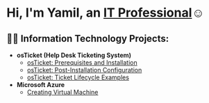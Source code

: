 <h1>Hi, I'm Yamil, an <a href="https://linkedin.com/in/yamil-narvaez-03b012277">IT Professional</a>☺</h1>

<h2>👨‍💻 Information Technology Projects:</h2>

- <b>osTicket (Help Desk Ticketing System)</b>
  - [osTicket: Prerequisites and Installation](https://github.com/ynarvaez/osticket-prereqs)
  - [osTicket: Post-Installation Configuration](https://github.com/ynarvaez/post-install-config)
  - [osTicket: Ticket Lifecycle Examples](https://github.com/ynarvaez/ticket-lifecycle)
- <b>Microsoft Azure</b>
  - [Creating Virtual Machine](https://github.com/ynarvaez/configure-ad)

